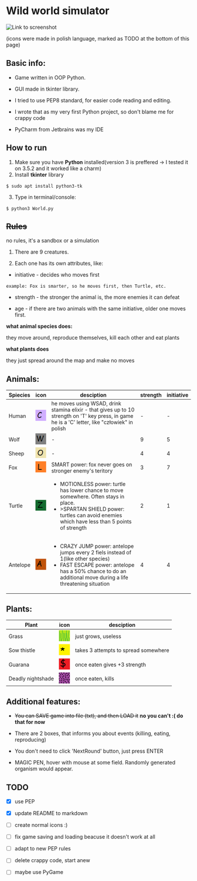 # Wild world simulator

![Link to screenshot](http://i.imgur.com/NUZ9U4u.png)

(icons were made in polish language, marked as TODO at the bottom of this page)

## Basic info:

- Game written in OOP Python.

- GUI made in tkinter library.

- I tried to use PEP8 standard, for easier code reading and editing.

- I wrote that as my very first Python project, so don't blame me for crappy code

- PyCharm from Jetbrains was my IDE

## How to run
1. Make sure you have **Python** installed(version 3 is preffered -> I tested it on 3.5.2 and it worked like a charm)
2. Install **tkinter** library
```
$ sudo apt install python3-tk
```
3. Type in terminal/console:
```
$ python3 World.py
```


## ~~Rules~~
no rules, it's a sandbox or a simulation
1. There are 9 creatures.

2. Each one has its own attributes, like: 
  - initiative - decides who moves first
```
example: Fox is smarter, so he moves first, then Turtle, etc.
```

  - strength - the stronger the animal is, the more enemies it can defeat

  - age - if there are two animals with the same initiative, older one moves first.

**what animal species does:**

  they move around, reproduce themselves, kill each other and eat plants
  
**what plants does**

  they just spread around the map and make no moves


## Animals: 


Spiecies | icon | desciption | strength | initiative 
------ | ------ | -------------|-------------|---------------
Human | ![human_icon](icons/czlowiek.png) |  he moves using WSAD, drink stamina elixir - that gives up to 10 strength on 'T' key press, in game he is a 'C' letter, like "człowiek" in polish | - | -
Wolf | ![wolf_icon](icons/wolf.png) | - | 9 | 5
Sheep | ![sheep_icon](icons/owca.png) | - | 4 | 4
Fox | ![fox_icon](icons/lis.png) | SMART power: fox never goes on stronger enemy's teritory | 3 | 7
Turtle | ![turtle_icon](icons/zolw.png) | <ul><li>MOTIONLESS power: turtle has lower chance to move somewhere. Often stays in place.</li><li>>SPARTAN SHIELD power: turtles can avoid enemies which have less than 5 points of strength</li></ul> | 2 | 1
Antelope | ![antelope_icon](icons/antylopa.png) |  <ul><li>CRAZY JUMP power: antelope jumps every 2 fiels instead of 1(like other species)</li><li>FAST ESCAPE power: antelope has a 50% chance to do an additional move during a life threatening situation</li> | 4 | 4
  
## Plants:
Plant | icon | desciption 
------- | ----- | -------------
Grass | ![grass_icon](icons/trawa.png) | just grows, useless
Sow thistle | ![sow_thistle_icon](icons/mlecz.png) | takes 3 attempts to spread somewhere
Guarana | ![guarana_icon](icons/guarana.png) | once eaten gives +3 strength
Deadly nightshade | ![deadly_nightshade_icon](icons/wilczajagoda.png) | once eaten, kills

## Additional features:
  
- ~~You can SAVE game into file (txt), and then LOAD it~~ **no you can't :( do that for now**
  
- There are 2 boxes, that informs you about events (killing, eating, reproducing)
  
- You don't need to click 'NextRound' button, just press ENTER
  
- MAGIC PEN, hover with mouse at some field. Randomly generated organism would appear.
                  
## TODO
- [x] use PEP
- [x] update README to markdown
- [ ] create normal icons :)
- [ ] fix game saving and loading beacuse it doesn't work at all
- [ ] adapt to new PEP rules
- [ ] delete crappy code, start anew
- [ ] maybe use PyGame




